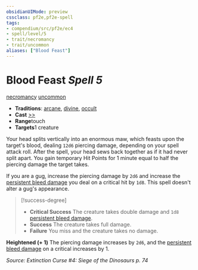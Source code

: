 ```yaml
---
obsidianUIMode: preview
cssclass: pf2e,pf2e-spell
tags:
- compendium/src/pf2e/ec4
- spell/level/5
- trait/necromancy
- trait/uncommon
aliases: ["Blood Feast"]
---
```

# Blood Feast *Spell 5*   
[necromancy](/rules/traits/necromancy.md)  [uncommon](/rules/traits/uncommon.md)  

- **Traditions**: [arcane](/rules/traits/arcane.md), [divine](/rules/traits/divine.md), [occult](/rules/traits/occult.md)
- **Cast** [>>](/rules/core-rulebook/chapter-9-playing-the-game.md#Actions "Two-Action") 
- **Range**touch
- **Targets**1 creature

Your head splits vertically into an enormous maw, which feasts upon the target's blood, dealing `12d6` piercing damage, depending on your spell attack roll. After the spell, your head sews back together as if it had never split apart. You gain temporary Hit Points for 1 minute equal to half the piercing damage the target takes.

If you are a gug, increase the piercing damage by `2d6` and increase the [persistent bleed damage](/rules/conditions.md#Persistent%20Damage) you deal on a critical hit by `1d8`. This spell doesn't alter a gug's appearance.

> [!success-degree] 
> - **Critical Success** The creature takes double damage and `1d8` [persistent bleed damage](/rules/conditions.md#Persistent%20Damage).
> - **Success** The creature takes full damage.
> - **Failure** You miss and the creature takes no damage.

**Heightened (+ 1)** The piercing damage increases by `2d6`, and the [persistent bleed damage](/rules/conditions.md#Persistent%20Damage) on a critical increases by 1.

*Source: Extinction Curse #4: Siege of the Dinosaurs p. 74*
